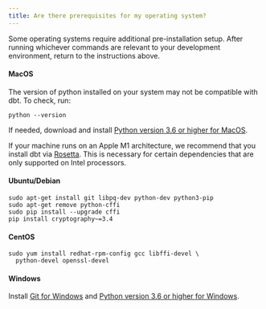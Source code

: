 ```yaml
---
title: Are there prerequisites for my operating system?
---
```


Some operating systems require additional pre-installation setup. After running whichever commands are relevant to your development environment, return to the instructions above.

#### MacOS

The version of python installed on your system may not be compatible with dbt. To check, run:
```
python --version
```
If needed, download and install [Python version 3.6 or higher for MacOS](https://www.python.org/downloads/macos).

If your machine runs on an Apple M1 architecture, we recommend that you install dbt via [Rosetta](https://support.apple.com/en-us/HT211861). This is necessary for certain dependencies that are only supported on Intel processors.

#### Ubuntu/Debian
```shell
sudo apt-get install git libpq-dev python-dev python3-pip
sudo apt-get remove python-cffi
sudo pip install --upgrade cffi
pip install cryptography~=3.4
```

#### CentOS

```shell
sudo yum install redhat-rpm-config gcc libffi-devel \
  python-devel openssl-devel
```

#### Windows

Install [Git for Windows](https://git-scm.com/downloads) and [Python version 3.6 or higher for Windows](https://www.python.org/downloads/windows/).